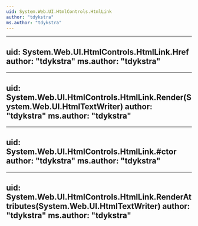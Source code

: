 ```yaml
---
uid: System.Web.UI.HtmlControls.HtmlLink
author: "tdykstra"
ms.author: "tdykstra"
---
```


---
uid: System.Web.UI.HtmlControls.HtmlLink.Href
author: "tdykstra"
ms.author: "tdykstra"
---

---
uid: System.Web.UI.HtmlControls.HtmlLink.Render(System.Web.UI.HtmlTextWriter)
author: "tdykstra"
ms.author: "tdykstra"
---

---
uid: System.Web.UI.HtmlControls.HtmlLink.#ctor
author: "tdykstra"
ms.author: "tdykstra"
---

---
uid: System.Web.UI.HtmlControls.HtmlLink.RenderAttributes(System.Web.UI.HtmlTextWriter)
author: "tdykstra"
ms.author: "tdykstra"
---
